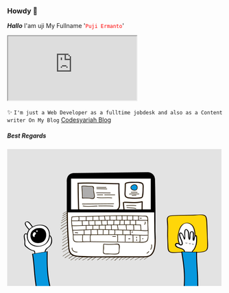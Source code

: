 ### Howdy 👋  

***Hallo*** I'am uji My Fullname '<font color="red">```Puji Ermanto```</font>'  
<div class="embed-responsive embed-responsive-21by9">
  <iframe class="embed-responsive-item" src="https://youtu.be/qNy6xlVBKrg"></iframe>
</div> 

✨ ```I'm just a Web Developer as a fulltime jobdesk and also as a Content writer On My Blog``` <a href="https://codesyariah122.github.io">Codesyariah Blog</a>  


##### Best Regards  
<img src="https://raw.githubusercontent.com/codesyariah122/codesyariah122/main/wdev.gif"/>

